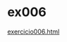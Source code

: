 # ex006 
<a href='https://gabrielryanft.github.io/learning/cursoemvideo/htmlecss/html/ex005/ex006/exercicio006.html' target='_blank' rel='next'>exercicio006.html</a><br/>
